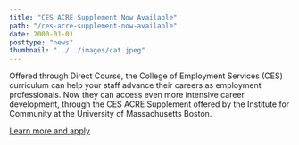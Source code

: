 ```yaml
---
title: "CES ACRE Supplement Now Available"
path: "/ces-acre-supplement-now-available"
date: 2000-01-01
posttype: "news"
thumbnail: "../../images/cat.jpeg"
---
```





Offered through Direct Course, the College of Employment Services (CES) curriculum can help your staff advance their careers as employment professionals. Now they can access even more intensive career development, through the CES ACRE Supplement offered by the Institute for Community at the University of Massachusetts Boston.

[Learn more and apply](https://www.communityinclusion.org/cesacre/)